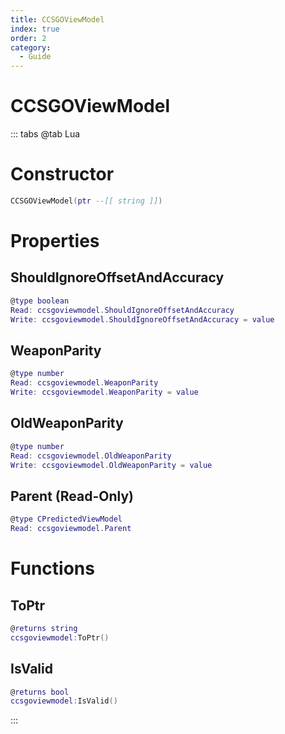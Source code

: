 ```yaml
---
title: CCSGOViewModel
index: true
order: 2
category:
  - Guide
---
```


# CCSGOViewModel

::: tabs
@tab Lua
# Constructor
```lua
CCSGOViewModel(ptr --[[ string ]])
```
# Properties
## ShouldIgnoreOffsetAndAccuracy 
```lua
@type boolean
Read: ccsgoviewmodel.ShouldIgnoreOffsetAndAccuracy
Write: ccsgoviewmodel.ShouldIgnoreOffsetAndAccuracy = value
```
## WeaponParity 
```lua
@type number
Read: ccsgoviewmodel.WeaponParity
Write: ccsgoviewmodel.WeaponParity = value
```
## OldWeaponParity 
```lua
@type number
Read: ccsgoviewmodel.OldWeaponParity
Write: ccsgoviewmodel.OldWeaponParity = value
```
## Parent (Read-Only)
```lua
@type CPredictedViewModel
Read: ccsgoviewmodel.Parent
```
# Functions
## ToPtr
```lua
@returns string
ccsgoviewmodel:ToPtr()
```
## IsValid
```lua
@returns bool
ccsgoviewmodel:IsValid()
```

:::
